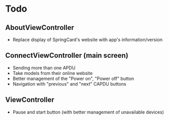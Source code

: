 #  Todo

## AboutViewController
* Replace display of SpringCard's website with app's information/version

## ConnectViewController (main screen)
* Sending more than one APDU
* Take models from their online website
* Better management of the "Power on", "Power off" button
* Navigation with "previous" and "next" CAPDU buttons

## ViewController
* Pause and start button (with better management of unavailable devices)
